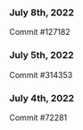 ### July 8th, 2022

Commit #127182

### July 5th, 2022

Commit #314353


### July 4th, 2022

Commit #72281
